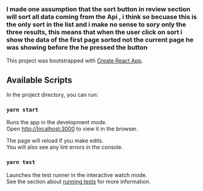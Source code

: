 ### I made one assumption that the sort button in review section will sort all data coming from the Api , i think so becuase this is the only sort in the list and i make no sense to sory only the three results, this means that when the user click on sort i show the data of the first page sorted not the current page he was showing before the he pressed the button



This project was bootstrapped with [Create React App](https://github.com/facebook/create-react-app).

## Available Scripts

In the project directory, you can run:

### `yarn start`

Runs the app in the development mode.<br />
Open [http://localhost:3000](http://localhost:3000) to view it in the browser.

The page will reload if you make edits.<br />
You will also see any lint errors in the console.

### `yarn test`

Launches the test runner in the interactive watch mode.<br />
See the section about [running tests](https://facebook.github.io/create-react-app/docs/running-tests) for more information.


